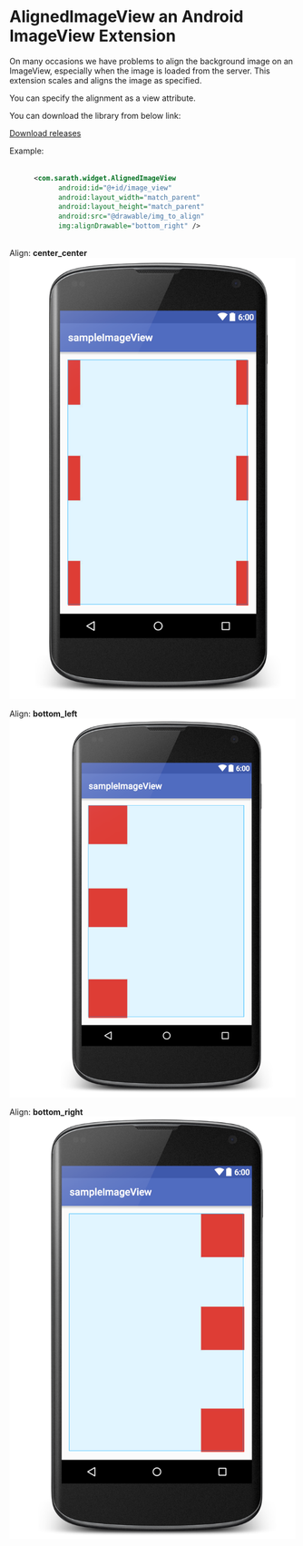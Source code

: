 # AlignedImageView an Android ImageView Extension
 
 On many occasions we have problems to align the background image on an ImageView, especially when the image is loaded from the server.
 This extension scales and aligns the image as specified.
  
  You can specify the alignment as a view attribute. 
  
  You can download the library from below link:
  
  
  [Download releases](https://github.com/sarathdr/sampleImageView/releases)
  
  
  Example:
  
```xml
      
      <com.sarath.widget.AlignedImageView
            android:id="@+id/image_view"
            android:layout_width="match_parent"
            android:layout_height="match_parent"
            android:src="@drawable/img_to_align"
            img:alignDrawable="bottom_right" />
    
```
  
  Align: **center_center**
  ![alt center_center](screens/center_center.png "Center Center")
  

  Align: **bottom_left**
    ![alt bottom_left](screens/bottom_left.png "Bottom Left")
    
    
  Align: **bottom_right**
    ![alt bottom_right](screens/bottom_right.png "Bottom Right")
